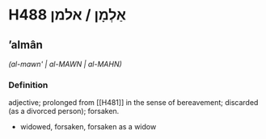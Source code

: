 # H488 אַלְמָן / אלמן

## ʼalmân

_(al-mawn' | al-MAWN | al-MAHN)_

### Definition

adjective; prolonged from [[H481]] in the sense of bereavement; discarded (as a divorced person); forsaken.

- widowed, forsaken, forsaken as a widow
